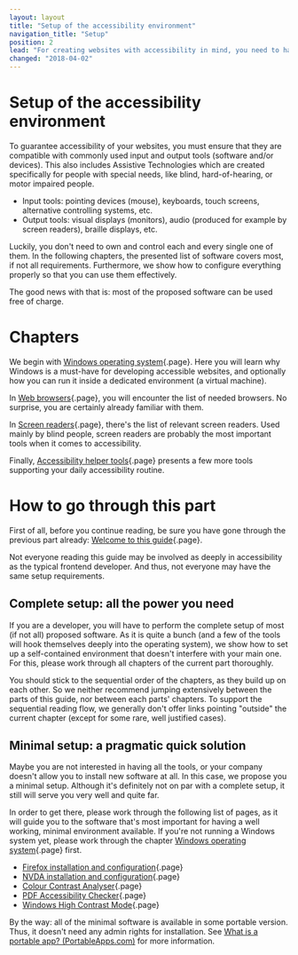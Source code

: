```yaml
---
layout: layout
title: "Setup of the accessibility environment"
navigation_title: "Setup"
position: 2
lead: "For creating websites with accessibility in mind, you need to have some specific software at hand. The chapters in this 2nd part of our guide, the Setup part, will teach you how to set up all the software. The complete setup is tailored to the needs of developers, but for readers with lesser demands, we provide also a pragmatic minimal version of the setup."
changed: "2018-04-02"
---
```


# Setup of the accessibility environment

To guarantee accessibility of your websites, you must ensure that they are compatible with commonly used input and output tools (software and/or devices). This also includes Assistive Technologies which are created specifically for people with special needs, like blind, hard-of-hearing, or motor impaired people.

- Input tools: pointing devices (mouse), keyboards, touch screens, alternative controlling systems, etc.
- Output tools: visual displays (monitors), audio (produced for example by screen readers), braille displays, etc.

Luckily, you don't need to own and control each and every single one of them. In the following chapters, the presented list of software covers most, if not all requirements. Furthermore, we show how to configure everything properly so that you can use them effectively.

The good news with that is: most of the proposed software can be used free of charge.

# Chapters

We begin with [Windows operating system](/setup/windows){.page}. Here you will learn why Windows is a must-have for developing accessible websites, and optionally how you can run it inside a dedicated environment (a virtual machine).

In [Web browsers](/setup/browsers){.page}, you will encounter the list of needed browsers. No surprise, you are certainly already familiar with them.

In [Screen readers](/setup/screen-readers){.page}, there's the list of relevant screen readers. Used mainly by blind people, screen readers are probably the most important tools when it comes to accessibility.

Finally, [Accessibility helper tools](/setup/helper-tools){.page} presents a few more tools supporting your daily accessibility routine.

# How to go through this part

First of all, before you continue reading, be sure you have gone through the previous part already: [Welcome to this guide](/welcome){.page}.

Not everyone reading this guide may be involved as deeply in accessibility as the typical frontend developer. And thus, not everyone may have the same setup requirements.

## Complete setup: all the power you need

If you are a developer, you will have to perform the complete setup of most (if not all) proposed software. As it is quite a bunch (and a few of the tools will hook themselves deeply into the operating system), we show how to set up a self-contained environment that doesn't interfere with your main one. For this, please work through all chapters of the current part thoroughly.

You should stick to the sequential order of the chapters, as they build up on each other. So we neither recommend jumping extensively between the parts of this guide, nor between each parts' chapters. To support the sequential reading flow, we generally don't offer links pointing "outside" the current chapter (except for some rare, well justified cases).

## Minimal setup: a pragmatic quick solution

Maybe you are not interested in having all the tools, or your company doesn't allow you to install new software at all. In this case, we propose you a minimal setup. Although it's definitely not on par with a complete setup, it still will serve you very well and quite far.

In order to get there, please work through the following list of pages, as it will guide you to the software that's most important for having a well working, minimal environment available. If you're not running a Windows system yet, please work through the chapter [Windows operating system](/setup/windows){.page} first.

- [Firefox installation and configuration](/setup/browsers/firefox){.page}
- [NVDA installation and configuration](/setup/screen-readers/nvda){.page}
- [Colour Contrast Analyser](/setup/helper-tools/colour-contrast-analyser){.page}
- [PDF Accessibility Checker](/setup/helper-tools/pdf-accessibility-checker){.page}
- [Windows High Contrast Mode](/setup/helper-tools/high-contrast-mode){.page}

By the way: all of the minimal software is available in some portable version. Thus, it doesn't need any admin rights for installation. See [What is a portable app? (PortableApps.com)](https://portableapps.com/about/what_is_a_portable_app) for more information.